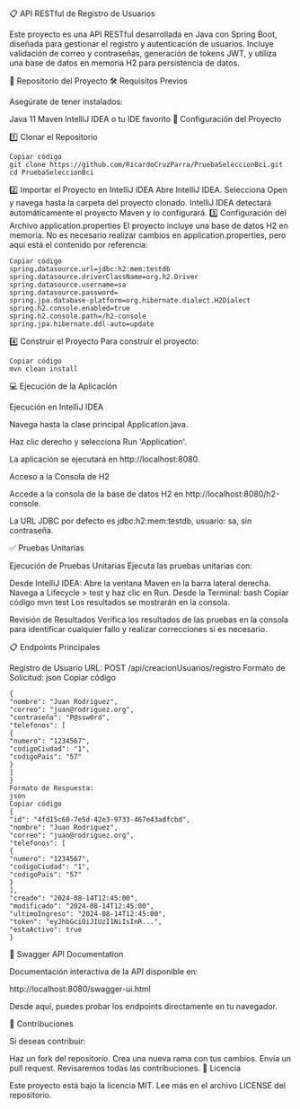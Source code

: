 📋 API RESTful de Registro de Usuarios

Este proyecto es una API RESTful desarrollada en Java con Spring Boot, diseñada para gestionar el registro y autenticación de usuarios. Incluye validación de correo y contraseñas, generación de tokens JWT, y utiliza una base de datos en memoria H2 para persistencia de datos.

🔗 Repositorio del Proyecto
🛠 Requisitos Previos

Asegúrate de tener instalados:

Java 11
Maven
IntelliJ IDEA o tu IDE favorito
🚀 Configuración del Proyecto

1️⃣ Clonar el Repositorio
```
Copiar código
git clone https://github.com/RicardoCruzParra/PruebaSeleccionBci.git
cd PruebaSeleccionBci
```
2️⃣ Importar el Proyecto en IntelliJ IDEA
Abre IntelliJ IDEA.
Selecciona Open y navega hasta la carpeta del proyecto clonado.
IntelliJ IDEA detectará automáticamente el proyecto Maven y lo configurará.
3️⃣ Configuración del Archivo application.properties
El proyecto incluye una base de datos H2 en memoria. No es necesario realizar cambios en application.properties, pero aquí está el contenido por referencia:

```
Copiar código
spring.datasource.url=jdbc:h2:mem:testdb
spring.datasource.driverClassName=org.h2.Driver
spring.datasource.username=sa
spring.datasource.password=
spring.jpa.database-platform=org.hibernate.dialect.H2Dialect
spring.h2.console.enabled=true
spring.h2.console.path=/h2-console
spring.jpa.hibernate.ddl-auto=update
```
4️⃣ Construir el Proyecto
Para construir el proyecto:

```
Copiar código
mvn clean install
```
💻 Ejecución de la Aplicación

Ejecución en IntelliJ IDEA

Navega hasta la clase principal Application.java.

Haz clic derecho y selecciona Run 'Application'.

La aplicación se ejecutará en http://localhost:8080.

Acceso a la Consola de H2

Accede a la consola de la base de datos H2 en http://localhost:8080/h2-console.

La URL JDBC por defecto es jdbc:h2:mem:testdb, usuario: sa, sin contraseña.

✅ Pruebas Unitarias

Ejecución de Pruebas Unitarias
Ejecuta las pruebas unitarias con:

Desde IntelliJ IDEA:
Abre la ventana Maven en la barra lateral derecha.
Navega a Lifecycle > test y haz clic en Run.
Desde la Terminal:
bash
Copiar código
mvn test
Los resultados se mostrarán en la consola.

Revisión de Resultados
Verifica los resultados de las pruebas en la consola para identificar cualquier fallo y realizar correcciones si es necesario.

📋 Endpoints Principales

Registro de Usuario
URL: POST /api/creacionUsuarios/registro
Formato de Solicitud:
json
Copiar código
```
{
"nombre": "Juan Rodriguez",
"correo": "juan@rodriguez.org",
"contraseña": "P@ssw0rd",
"telefonos": [
{
"numero": "1234567",
"codigoCiudad": "1",
"codigoPais": "57"
}
]
}
Formato de Respuesta:
json
Copiar código
{
"id": "4fd15c60-7e5d-42e3-9733-467e43adfcbd",
"nombre": "Juan Rodriguez",
"correo": "juan@rodriguez.org",
"telefonos": [
{
"numero": "1234567",
"codigoCiudad": "1",
"codigoPais": "57"
}
],
"creado": "2024-08-14T12:45:00",
"modificado": "2024-08-14T12:45:00",
"ultimoIngreso": "2024-08-14T12:45:00",
"token": "eyJhbGciOiJIUzI1NiIsInR...",
"estaActivo": true
}
```
📖 Swagger API Documentation

Documentación interactiva de la API disponible en:

http://localhost:8080/swagger-ui.html

Desde aquí, puedes probar los endpoints directamente en tu navegador.

🤝 Contribuciones

Si deseas contribuir:

Haz un fork del repositorio.
Crea una nueva rama con tus cambios.
Envía un pull request. Revisaremos todas las contribuciones.
📜 Licencia

Este proyecto está bajo la licencia MIT. Lee más en el archivo LICENSE del repositorio.